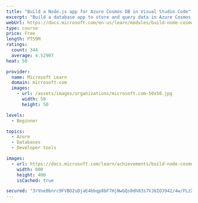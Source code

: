 ```yaml
---
title: "Build a Node.js app for Azure Cosmos DB in Visual Studio Code"
excerpt: "Build a database app to store and query data in Azure Cosmos DB by using Visual Studio Code, Node.js and JavaScript."
webUrl: https://docs.microsoft.com/en-us/learn/modules/build-node-cosmos-app-vscode/
type: course
price: Free
length: PT59M
ratings:
  count: 344
  average: 4.52907
heat: 50

provider:
  name: Microsoft Learn
  domain: microsoft.com
  images:
    - url: /assets/images/organizations/microsoft.com-50x50.jpg
      width: 50
      height: 50

levels:
  - Beginner

topics:
  - Azure
  - Databases
  - Developer tools

images:
  - url: https://docs.microsoft.com/learn/achievements/build-node-cosmos-app-vscode-social.png
    width: 800
    height: 400
    isCached: true

secured: "3rVne0bnrc9FVBD2uDjaE4bbqp8bF7HjNwGQs0dh83s7VJbIOJ942/4w/FLzXtl70VP6F/JLxyE8JgbtmkyKHfRGDfnp+xu2/jkPJBMKBio7T2HDg7fZyaJNlV007CLOyk/kFUzK/AdEqeO2qgMC3xNI+sWZBWDMourptG8+pB4AFCzS/lGUqxj4akaL+qw1UCaic6zfmzyZoAMktbdstrAlRrauMGiRfoiww0wm0txUjJsekL9IyUIDn8/c/PbtzqSjsBB+GOUGEm0Eo3v0E0C5MiOYGw24pucJC/v/CsJSUBNxoRTEuJ5KvVpQaeLWGmOIJm54f1Ds8jz+2XXQueROD54Ec57EiuojUt+k1SVwufjJ1X4kOVDZCLLLQMX7q49BnFXNtGfTWUwx7Ppp1IG3DutdGoaWO321q+qSBXE=;euIWczFPMOb62xrS3oHrGw=="
---
```


